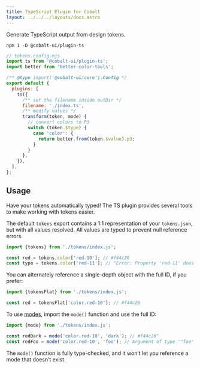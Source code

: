 ```yaml
---
title: TypeScript Plugin for Cobalt
layout: ../../../layouts/docs.astro
---
```


Generate TypeScript output from design tokens.

```
npm i -D @cobalt-ui/plugin-ts
```

```js
// tokens.config.mjs
import ts from '@cobalt-ui/plugin-ts';
import better from 'better-color-tools';

/** @type import('@cobalt-ui/core').Config */
export default {
  plugins: [
    ts({
      /** set the filename inside outDir */
      filename: './index.ts',
      /** modify values */
      transform(token, mode) {
        // convert colors to P3
        switch (token.$type) {
          case 'color': {
            return better.from(token.$value).p3;
          }
        }
      },
    }),
  ],
};
```

## Usage

Have your tokens automatically typed! The TS plugin provides several tools to make working with tokens easier.

The default `tokens` export contains a 1:1 representation of your `tokens.json`, but with all values resolved. All values are typed to prevent null reference errors.

```ts
import {tokens} from './tokens/index.js';

const red = tokens.color['red-10']; // #f44c26
const typo = tokens.color['red-11']; // "Error: Property 'red-11' does not exist on type …"
```

You can alternately reference a single-depth object with the full ID, if you prefer:

```ts
import {tokensFlat} from './tokens/index.js';

const red = tokensFlat['color.red-10']; // #f44c26
```

To use [modes](https://cobalt-ui.pages.dev/docs/guides/modes/), import the `mode()` function and use the full ID:

```ts
import {mode} from './tokens/index.js';

const redDark = mode('color.red-10', 'dark'); // #f44c26"
const redFoo = mode('color.red-10', 'foo'); // Argument of type '"foo"' is not assignable to parameter of type …
```

The `mode()` function is fully type-checked, and it won’t let you reference a mode that doesn’t exist.
